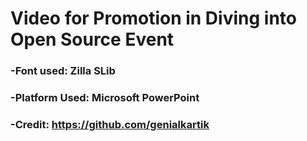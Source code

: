 # Video for Promotion in Diving into Open Source Event
 ### -Font used: Zilla SLib
 ### -Platform Used: Microsoft PowerPoint
 ### -Credit: https://github.com/genialkartik

